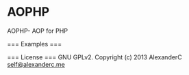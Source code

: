 AOPHP
=====

AOPHP- AOP for PHP

=== Examples ===

=== License ===
GNU GPLv2.
Copyright (c) 2013 AlexanderC <self@alexanderc.me>
